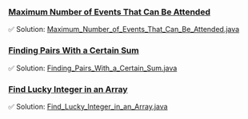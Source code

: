 ### [Maximum Number of Events That Can Be Attended](https://leetcode.com/problems/maximum-number-of-events-that-can-be-attended/description/)
✅ Solution: [Maximum_Number_of_Events_That_Can_Be_Attended.java](Maximum_Number_of_Events_That_Can_Be_Attended.java)

### [Finding Pairs With a Certain Sum](https://leetcode.com/problems/finding-pairs-with-a-certain-sum/description/)
✅ Solution: [Finding_Pairs_With_a_Certain_Sum.java](Finding_Pairs_With_a_Certain_Sum.java)

### [Find Lucky Integer in an Array](https://leetcode.com/problems/find-lucky-integer-in-an-array/description/)
✅ Solution: [Find_Lucky_Integer_in_an_Array.java](Find_Lucky_Integer_in_an_Array.java)

